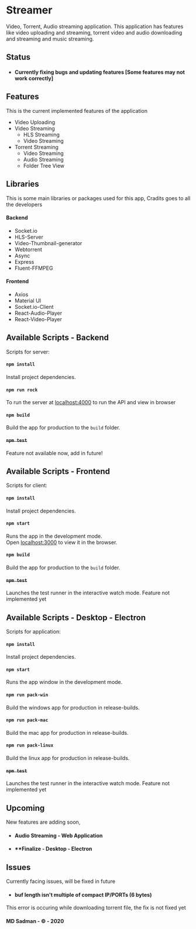 # Streamer

Video, Torrent, Audio streaming application. This application has features like video uploading and streaming, torrent video and audio downloading and streaming and music streaming.

## Status

* #### Currently fixing bugs and updating features [Some features may not work correctly]

## Features

This is the current implemented features of the application

* Video Uploading
* Video Streaming
  * HLS Streaming
  * Video Streaming
* Torrent Streaming
  * Video Streaming
  * Audio Streaming
  * Folder Tree View

## Libraries

This is some main libraries or packages used for this app, Cradits goes to all the developers

#### Backend
* Socket.io
* HLS-Server
* Video-Thumbnail-generator
* Webtorrent
* Async
* Express
* Fluent-FFMPEG

#### Frontend
* Axios
* Material UI
* Socket.io-Client
* React-Audio-Player
* React-Video-Player

## Available Scripts - Backend

Scripts for server:

#### `npm install`

Install project dependencies.

#### `npm run rock`

To run the server at [localhost:4000](http://localhost:4000) to run the API and view in browser

#### `npm build`

Build the app for production to the `build` folder.

#### ~~`npm test`~~

Feature not available now, add in future!

## Available Scripts - Frontend

Scripts for client:

#### `npm install`

Install project dependencies.

#### `npm start`

Runs the app in the development mode.<br />
Open [localhost:3000](http://localhost:3000) to view it in the browser.

#### `npm build`

Build the app for production to the `build` folder.

#### ~~`npm test`~~

Launches the test runner in the interactive watch mode. Feature not implemented yet

## Available Scripts - Desktop - Electron

Scripts for application:

#### `npm install`

Install project dependencies.

#### `npm start`

Runs the app window in the development mode.

#### `npm run pack-win`

Build the windows app for production in release-builds.

#### `npm run pack-mac`

Build the mac app for production in release-builds.

#### `npm run pack-linux`

Build the linux app for production in release-builds.

#### ~~`npm test`~~

Launches the test runner in the interactive watch mode. Feature not implemented yet

## Upcoming

New features are adding soon,

* #### Audio Streaming - Web Application
* #### **Finalize - Desktop - Electron

## Issues

Currently facing issues, will be fixed in future

* #### **buf length isn't multiple of compact IP/PORTs (6 bytes)**
This error is occuring while downloading torrent file, the fix is not fixed yet

#### MD Sadman - © - 2020
